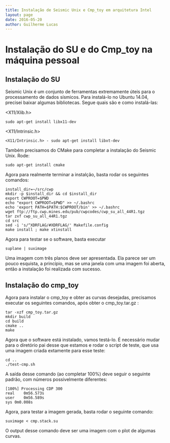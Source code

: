 ```yaml
---
title: Instalação de Seismic Unix e Cmp_toy em arquitetura Intel
layout: page 
date: 2016-05-20
author: Guilherme Lucas
---
```

# Instalação do SU e do Cmp_toy na máquina pessoal

## Instalação do SU
Seismic Unix é um conjunto de ferramentas extremamente úteis para o processamento de dados sísmicos. Para instalá-lo no Ubuntu 14.04, precisei baixar algumas bibliotecas. Segue quais são e como instalá-las:

<X11/Xlib.h> 
```
sudo apt-get install libx11-dev
```

<X11/Intrinsic.h>
```
<X11/Intrinsic.h> - sudo apt-get install libxt-dev
```

Também precisamos do CMake para completar a instalação do Seismic Unix. Rode:
```
sudo apt-get install cmake
```

Agora para realmente terminar a instalção, basta rodar os seguintes comandos:

```
install_dir=~/src/cwp
mkdir -p $install_dir && cd $install_dir
export CWPROOT=$PWD
echo "export CWPROOT=$PWD" >> ~/.bashrc
echo 'export PATH=$PATH:$CWPROOT/bin' >> ~/.bashrc
wget ftp://ftp.cwp.mines.edu/pub/cwpcodes/cwp_su_all_44R1.tgz
tar zxf cwp_su_all_44R1.tgz
cd src
sed -i 's/^XDRFLAG/#XDRFLAG/' Makefile.config
make install ; make xtinstall
```

Agora para testar se o software, basta executar
```
suplane | suximage
```

Uma imagem com três planos deve ser apresentada. Ela parece ser um pouco esquista, a princípio, mas se uma janela com uma imagem foi aberta, então a instalação foi realizada com sucesso.

## Instalação do cmp_toy
Agora para instalar o cmp_toy e obter as curvas desejadas, precisamos executar os seguintes comandos, após obter o cmp_toy.tar.gz :
```
tar -xzf cmp_toy.tar.gz
mkdir build
cd build
cmake ..
make
```
Agora que o software está instalado, vamos testá-lo. É necessário mudar para o diretório pai desse que estamos e rodar o script de teste, que usa uma imagem criada extamente para esse teste:

```
cd ..
./test-cmp.sh
```

A saída desse comando (ao completar 100%) deve seguir o seguinte padrão, com números possivelmente diferentes:

```
[100%] Processing CDP 300
real	0m56.573s
user	0m56.589s
sys	0m0.008s
```

Agora, para testar a imagem gerada, basta rodar o seguinte comando:
```
suximage < cmp.stack.su
```

O output desse comando deve ser uma imagem com o plot de algumas curvas. 